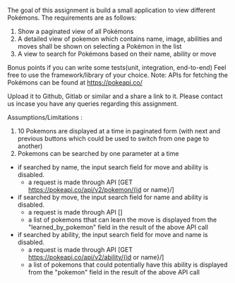 The goal of this assignment is build a small application to view different Pokémons. The requirements are as follows:
1. Show a paginated view of all Pokémons
2. A detailed view of pokemon which contains name, image, abilities and moves shall be shown on selecting a Pokémon in the list
3. A view to search for Pokémons based on their name, ability or move

Bonus points if you can write some tests(unit, integration, end-to-end)
Feel free to use the framework/library of your choice.
Note: APIs for fetching the Pokémons can be found at https://pokeapi.co/

Upload it to Github, Gitlab or similar and a share a link to it.
Please contact us incase you have any queries regarding this assignment.

Assumptions/Limitations :
1. 10 Pokemons are displayed at a time in paginated form (with next and previous buttons which could be used to switch from one page to another)
2. Pokemons can be searched by one parameter at a time
  - if searched by name, the input search field for move and ability is disabled.
    - a request is made through API [GET https://pokeapi.co/api/v2/pokemon/{id or name}/]
  - if searched by move, the input search field for name and ability is disabled.
    - a request is made through API []
    - a list of pokemons tthat can learn the move is displayed from the "learned_by_pokemon" field in the result of the above API call
  - if searched by ability, the input search field for move and name is disabled.
    - a request is made through API [GET https://pokeapi.co/api/v2/ability/{id or name}/]
    - a list of pokemons that could potentially have this ability is displayed from the "pokemon" field in the result of the above API call
